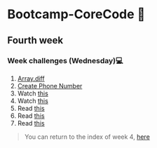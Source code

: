 # Bootcamp-CoreCode 🚀

## Fourth week
### Week challenges (Wednesday)💻
1. [Array.diff](https://www.codewars.com/kata/523f5d21c841566fde000009)
2. [Create Phone Number](https://www.codewars.com/kata/525f50e3b73515a6db000b83)
3. Watch [this](https://www.youtube.com/watch?v=m_MQYyJpIjg)
4. Watch [this](https://www.youtube.com/watch?v=08CWw_VD45w)
5. Read [this](https://medium.com/from-the-scratch/oop-everything-you-need-to-know-about-object-oriented-programming-aee3c18e281b)
6. Read [this](https://naveenkumarkoppala.medium.com/typescript-oops-c327678744b0)
7. Read [this](https://rambabupadimi.medium.com/typescript-object-oriented-programming-7a6fd905d90e)

> You can return to the index of week 4, [here](indexWeek4.md)
